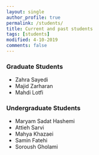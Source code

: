 ```yaml
---
layout: single
author_profile: true
permalink: /students/
title: Current and past students
tags: [students]
modified: 4-10-2019
comments: false
---
```


### Graduate Students
* Zahra Sayedi
* Majid Zarharan
* Mahdi Lotfi

### Undergraduate Students
* Maryam Sadat Hashemi
* Attieh Sarvi
* Mahya Khazaei
* Samin Fatehi
* Soroush Gholami